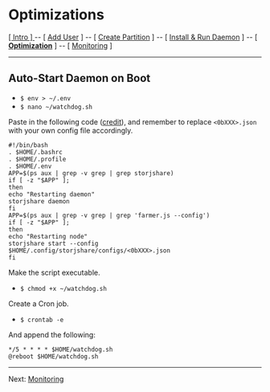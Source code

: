 # Optimizations
[ [ Intro ] ](README.md) -- [ [Add User](user.md) ] -- [ [Create Partition](harddrive.md) ] -- [ [Install & Run Daemon](daemon.md) ] -- [ [**Optimization**](optimization.md) ] -- [ [Monitoring](monitor.md) ]

-----
## Auto-Start Daemon on Boot
- `$ env > ~/.env`
- `$ nano ~/watchdog.sh`

Paste in the following code ([credit](https://docs.storj.io/docs/setting-up-storj-share-on-a-raspberry-pi#section-2-start-storj-share-at-raspberry-pi-boot-time-using-a-startup-script)), and remember to replace `<0bXXX>.json` with your own config file accordingly.
```
#!/bin/bash
. $HOME/.bashrc
. $HOME/.profile
. $HOME/.env
APP=$(ps aux | grep -v grep | grep storjshare)
if [ -z "$APP" ];
then
echo "Restarting daemon"
storjshare daemon
fi
APP=$(ps aux | grep -v grep | grep 'farmer.js --config')
if [ -z "$APP" ];
then
echo "Restarting node"
storjshare start --config $HOME/.config/storjshare/configs/<0bXXX>.json
fi
```
Make the script executable.
- `$ chmod +x ~/watchdog.sh`

Create a Cron job.
- `$ crontab -e`

And append the following:
```
*/5 * * * * $HOME/watchdog.sh
@reboot $HOME/watchdog.sh
```

---
Next: [Monitoring](monitor.md)